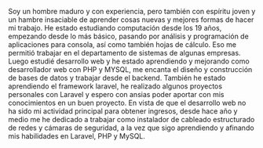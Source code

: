 Soy un hombre maduro y con experiencia, pero también con espíritu joven y un hambre insaciable de aprender cosas nuevas y mejores formas de hacer mi trabajo. He estado estudiando computación desde los 19 años, empezando desde lo más básico, pasando por análisis y programación de aplicaciones para consola, así como también hojas de cálculo. Eso me permitió trabajar en el departamento de sistemas de algunas empresas. Luego estudié desarrollo web y he estado aprendiendo y mejorando como desarrollador web con PHP y MYSQL, me encanta el diseño y construcción de bases de datos y trabajar desde el backend. También he estado aprendiendo el framework laravel, he realizado algunos proyectos personales con Laravel y espero con ansias poder aportar con mis conocimientos en un buen proyecto. En vista de que el desarrollo web no ha sido mi actividad principal para obtener ingresos, desde hace año y medio me he dedicado a trabajar como instalador de cableado estructurado de redes y cámaras de seguridad, a la vez que sigo aprendiendo y afinando mis habilidades en Laravel, PHP y MySQL.
